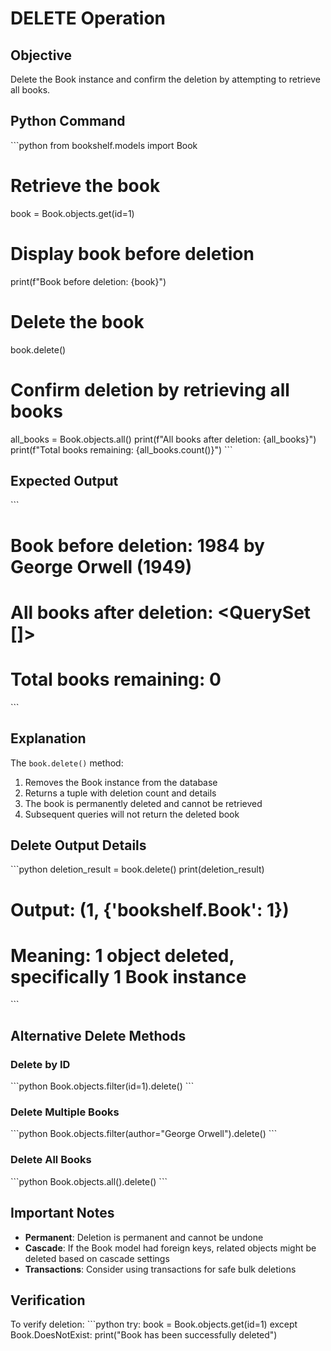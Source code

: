 # DELETE Operation

## Objective
Delete the Book instance and confirm the deletion by attempting to retrieve all books.

## Python Command

\`\`\`python
from bookshelf.models import Book

# Retrieve the book
book = Book.objects.get(id=1)

# Display book before deletion
print(f"Book before deletion: {book}")

# Delete the book
book.delete()

# Confirm deletion by retrieving all books
all_books = Book.objects.all()
print(f"All books after deletion: {all_books}")
print(f"Total books remaining: {all_books.count()}")
\`\`\`

## Expected Output

\`\`\`
# Book before deletion: 1984 by George Orwell (1949)
# All books after deletion: <QuerySet []>
# Total books remaining: 0
\`\`\`

## Explanation

The `book.delete()` method:
1. Removes the Book instance from the database
2. Returns a tuple with deletion count and details
3. The book is permanently deleted and cannot be retrieved
4. Subsequent queries will not return the deleted book

## Delete Output Details

\`\`\`python
deletion_result = book.delete()
print(deletion_result)
# Output: (1, {'bookshelf.Book': 1})
# Meaning: 1 object deleted, specifically 1 Book instance
\`\`\`

## Alternative Delete Methods

### Delete by ID
\`\`\`python
Book.objects.filter(id=1).delete()
\`\`\`

### Delete Multiple Books
\`\`\`python
Book.objects.filter(author="George Orwell").delete()
\`\`\`

### Delete All Books
\`\`\`python
Book.objects.all().delete()
\`\`\`

## Important Notes

- **Permanent**: Deletion is permanent and cannot be undone
- **Cascade**: If the Book model had foreign keys, related objects might be deleted based on cascade settings
- **Transactions**: Consider using transactions for safe bulk deletions

## Verification

To verify deletion:
\`\`\`python
try:
    book = Book.objects.get(id=1)
except Book.DoesNotExist:
    print("Book has been successfully deleted")
